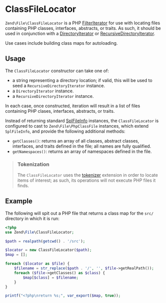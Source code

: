 # ClassFileLocator

`Zend\File\ClassFileLocator` is a PHP [FilterIterator](http://php.net/FilterIterator)
for use with locating files containing PHP classes, interfaces, abstracts, or
traits. As such, it should be used in conjunction with a
[DirectoryIterator](http://php.net/DirectoryIterator) or
[RecursiveDirectoryIterator](http://php.net/RecursiveDirectoryIterator).

Use cases include building class maps for autoloading.

## Usage

The `ClassFileLocator` constructor can take one of:

- a string representing a directory location; if valid, this will be used to
  seed a `RecursiveDirectoryIterator` instance.
- a `DirectoryIterator` instance.
- a `RecursiveDirectoryIterator` instance.

In each case, once constructed, iteration will result in a list of files
containing PHP clases, interfaces, abstracts, or traits.

Instead of returning standard [SplFileInfo](http://php.net/SplFileInfo)
instances, the `ClassFileLocator` is configured to cast to
`Zend\File\PhpClassFile` instances, which extend `SplFileInfo`, and provide the
following additional methods:

- `getClasses()`: returns an array of all classes, abstract classes, interfaces,
  and traits defined in the file; all names are fully qualified. 
- `getNamespaces()`: returns an array of namespaces defined in the file.

> ### Tokenization
>
> The `ClassFileLocator` uses the [tokenizer](http://php.net/tokenizer)
> extension in order to locate items of interest; as such, its operations
> will not execute PHP files it finds.

## Example

The following will spit out a PHP file that returns a class map for the `src/`
directory in which it is run:

```php
<?php
use Zend\File\ClassFileLocator;

$path = realpath(getcwd() . '/src');

$locator = new ClassFileLocator($path);
$map = [];

foreach ($locator as $file) {
    $filename = str_replace($path . '/', '', $file->getRealPath());
    foreach ($file->getClasses() as $class) {
        $map[$class] = $filename;
    }
}

printf("<?php\nreturn %s;", var_export($map, true));
```
